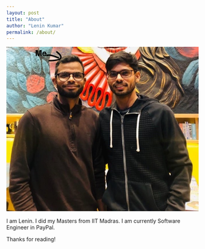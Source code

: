 ```yaml
---
layout: post
title: "About"
author: "Lenin Kumar"
permalink: /about/
---
```

<p align="center">
    <img src="/assets/images/about/about.jpg" alt="Architecture">
</p>

I am Lenin. I did my Masters from IIT Madras. I am currently Software Engineer in PayPal. 

Thanks for reading!
